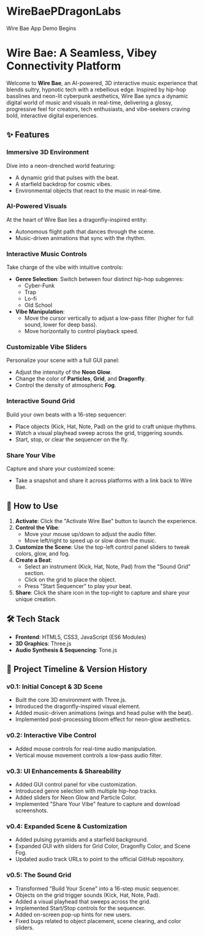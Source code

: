 # WireBaePDragonLabs
Wire Bae App Demo Begins

# Wire Bae: A Seamless, Vibey Connectivity Platform

Welcome to **Wire Bae**, an AI-powered, 3D interactive music experience that blends sultry, hypnotic tech with a rebellious edge. Inspired by hip-hop basslines and neon-lit cyberpunk aesthetics, Wire Bae syncs a dynamic digital world of music and visuals in real-time, delivering a glossy, progressive feel for creators, tech enthusiasts, and vibe-seekers craving bold, interactive digital experiences.

## ✨ Features

### Immersive 3D Environment
Dive into a neon-drenched world featuring:
- A dynamic grid that pulses with the beat.
- A starfield backdrop for cosmic vibes.
- Environmental objects that react to the music in real-time.

### AI-Powered Visuals
At the heart of Wire Bae lies a dragonfly-inspired entity:
- Autonomous flight path that dances through the scene.
- Music-driven animations that sync with the rhythm.

### Interactive Music Controls
Take charge of the vibe with intuitive controls:
- **Genre Selection**: Switch between four distinct hip-hop subgenres:
  - Cyber-Funk
  - Trap
  - Lo-fi
  - Old School
- **Vibe Manipulation**:
  - Move the cursor vertically to adjust a low-pass filter (higher for full sound, lower for deep bass).
  - Move horizontally to control playback speed.

### Customizable Vibe Sliders
Personalize your scene with a full GUI panel:
- Adjust the intensity of the **Neon Glow**.
- Change the color of **Particles**, **Grid**, and **Dragonfly**.
- Control the density of atmospheric **Fog**.

### Interactive Sound Grid
Build your own beats with a 16-step sequencer:
- Place objects (Kick, Hat, Note, Pad) on the grid to craft unique rhythms.
- Watch a visual playhead sweep across the grid, triggering sounds.
- Start, stop, or clear the sequencer on the fly.

### Share Your Vibe
Capture and share your customized scene:
- Take a snapshot and share it across platforms with a link back to Wire Bae.

## 🚀 How to Use

1. **Activate**: Click the "Activate Wire Bae" button to launch the experience.
2. **Control the Vibe**:
   - Move your mouse up/down to adjust the audio filter.
   - Move left/right to speed up or slow down the music.
3. **Customize the Scene**: Use the top-left control panel sliders to tweak colors, glow, and fog.
4. **Create a Beat**:
   - Select an instrument (Kick, Hat, Note, Pad) from the "Sound Grid" section.
   - Click on the grid to place the object.
   - Press "Start Sequencer" to play your beat.
5. **Share**: Click the share icon in the top-right to capture and share your unique creation.

## 🛠 Tech Stack

- **Frontend**: HTML5, CSS3, JavaScript (ES6 Modules)
- **3D Graphics**: Three.js
- **Audio Synthesis & Sequencing**: Tone.js

## 📅 Project Timeline & Version History

### v0.1: Initial Concept & 3D Scene
- Built the core 3D environment with Three.js.
- Introduced the dragonfly-inspired visual element.
- Added music-driven animations (wings and head pulse with the beat).
- Implemented post-processing bloom effect for neon-glow aesthetics.

### v0.2: Interactive Vibe Control
- Added mouse controls for real-time audio manipulation.
- Vertical mouse movement controls a low-pass audio filter.

### v0.3: UI Enhancements & Shareability
- Added GUI control panel for vibe customization.
- Introduced genre selection with multiple hip-hop tracks.
- Added sliders for Neon Glow and Particle Color.
- Implemented "Share Your Vibe" feature to capture and download screenshots.

### v0.4: Expanded Scene & Customization
- Added pulsing pyramids and a starfield background.
- Expanded GUI with sliders for Grid Color, Dragonfly Color, and Scene Fog.
- Updated audio track URLs to point to the official GitHub repository.

### v0.5: The Sound Grid
- Transformed "Build Your Scene" into a 16-step music sequencer.
- Objects on the grid trigger sounds (Kick, Hat, Note, Pad).
- Added a visual playhead that sweeps across the grid.
- Implemented Start/Stop controls for the sequencer.
- Added on-screen pop-up hints for new users.
- Fixed bugs related to object placement, scene clearing, and color sliders.
